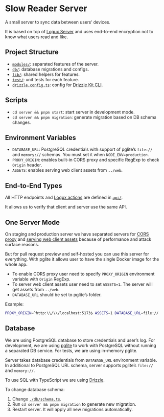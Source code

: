 # Slow Reader Server

A small server to sync data between users’ devices.

It is based on top of [Logux Server](https://github.com/logux/server)
and uses end-to-end encryption not to know what users read and like.

## Project Structure

- [`modules/`](./modules/): separated features of the server.
- [`db/`](./db/): database migrations and configs.
- [`lib/`](./lib/): shared helpers for features.
- [`test/`](./test/): unit tests for each feature.
- [`drizzle.config.ts`](./drizzle.config.ts): config for [Drizzle Kit CLI](https://orm.drizzle.team/kit-docs/overview).

## Scripts

- `cd server && pnpm start`: start server in development mode.
- `cd server && pnpm migration`: generate migration based on DB schema changes.

## Environment Variables

- `DATABASE_URL`: PostgreSQL credentials with support of pglite’s `file://` and `memory://` schemas. You must set it when `NODE_ENV=production`.
- `PROXY_ORIGIN`: enables built-in CORS proxy and specific RegExp to check `Origin` header.
- `ASSETS`: enables serving web client assets from `../web`.

## End-to-End Types

All HTTP endpoints and [Logux actions](https://logux.org/guide/concepts/action/) are defined in [`api/`](../api/).

It allows us to verify that client and server use the same API.

## One Server Mode

On staging and production server we have separated servers for [CORS proxy](../proxy/) and [serving web client assets](../web/nginx.conf) because of performance and attack surface reasons.

But for pull request preview and self-hosted you can use this server for everything. With pglite it allows user to have the single Docker image for the whole app.

- To enable CORS proxy user need to specify `PROXY_ORIGIN` environment variable with `Origin` RegExp.
- To server web client assets user need to set `ASSETS=1`. The server will get assets from `../web`.
- `DATABASE_URL` should be set to pglite’s folder.

Example:

```sh
PROXY_ORIGIN=^http:\\/\\/localhost:5173$ ASSETS=1 DATABASE_URL=file://./db/pgdata pnpm start
```

## Database

We are using PostgreSQL database to store credentials and user’s log. For development, we are using [pglite](https://github.com/electric-sql/pglite) to work with PostgreSQL without running a separated DB service. For tests, we are using in-memory pglite.

Server takes database credentials from `DATABASE_URL` environment variable. In additional to PostgreSQL URL schema, server supports pglite’s `file://` and `memory://`.

To use SQL with TypeScript we are using [Drizzle](https://orm.drizzle.team/docs/overview).

To change database schema:

1. Change [`./db/schema.ts`](./db/schema.ts).
2. Run `cd server && pnpm migration` to generate new migration.
3. Restart server. It will apply all new migrations automatically.

